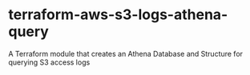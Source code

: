 # terraform-aws-s3-logs-athena-query
A Terraform module that creates an Athena Database and Structure for querying S3 access logs
